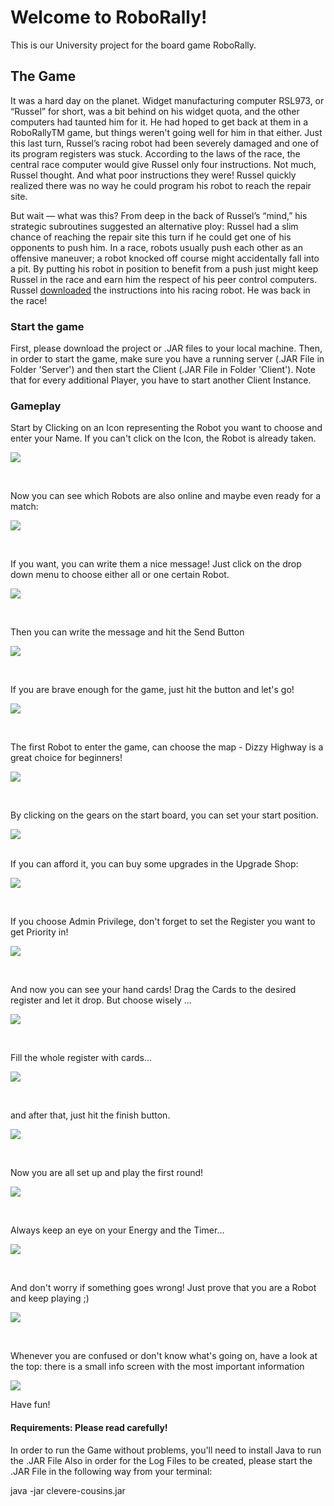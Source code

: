 # Welcome to RoboRally!
This is our University project for the board game RoboRally.

## The Game
It was a hard day on the planet. Widget manufacturing computer RSL973, or “Russel” for short, was a bit behind on his widget quota, and the other computers had taunted him for it. He had hoped to get back at them in a RoboRallyTM game, but things weren't going well for him in that either. Just this last turn, Russel’s racing robot had been severely damaged and one of its program registers was stuck. According to the laws of the race, the central race computer would give Russel only four instructions. Not much, Russel thought. And what poor instructions they were! Russel quickly realized there was no way he could program his robot to reach the repair site.

But wait — what was this? From deep in the back of Russel’s “mind,” his strategic subroutines suggested an alternative ploy: Russel had a slim chance of reaching the repair site this turn if he could get one of his opponents to push him. In a race, robots usually push each other as an offensive maneuver; a robot knocked off course might accidentally fall into a pit. By putting his robot in position to benefit from a push just might keep Russel in the race and earn him the respect of his peer control computers. Russel [downloaded](http://media.wizards.com/2017/rules/roborally_rules.pdf) the instructions into his racing robot. He was back in the race!

### Start the game
First, please download the project or .JAR files to your local machine. Then, in order to start the game, make sure you have a running server (.JAR File in Folder 'Server') and then start the Client (.JAR File in Folder 'Client').
Note that for every additional Player, you have to start another Client Instance.


### Gameplay
Start by Clicking on an Icon representing the Robot you want to choose and enter your Name. If you can't click on the Icon, the Robot is already taken.

![](src/main/resources/images/Readme/login.png)

<br />  

Now you can see which Robots are also online and maybe even ready for a match:

![](src/main/resources/images/Readme/online.png)

<br />  

If you want, you can write them a nice message! Just click on the drop down menu to choose either all or one certain Robot.

![](src/main/resources/images/Readme/chat.png)

<br />  

Then you can write the message and hit the Send Button

![](src/main/resources/images/Readme/message.png)

<br />  



If you are brave enough for the game, just hit the button and let's go!

![](src/main/resources/images/Readme/start.png)

<br />  


The first Robot to enter the game, can choose the map - Dizzy Highway is a great choice for beginners!

![](src/main/resources/images/Readme/map.png)


<br />  

By clicking on the gears on the start board, you can set your start position.

![](src/main/resources/images/Readme/position.png)

<br /> 
If you can afford it, you can buy some upgrades in the Upgrade Shop:

![](src/main/resources/images/Readme/shop.png)

<br />  

If you choose Admin Privilege, don't forget to set the Register you want to get Priority in!

![](src/main/resources/images/Readme/upgrade.png)

<br />  

And now you can see your hand cards! Drag the Cards to the desired register and let it drop. But choose wisely ...

![](src/main/resources/images/Readme/drag.png)

<br />  

Fill the whole register with cards...

![](src/main/resources/images/Readme/drop.png)

<br />  

and after that, just hit the finish button.

![](src/main/resources/images/Readme/finish.png)

<br />  

Now you are all set up and play the first round!

![](src/main/resources/images/Readme/play.png)

<br />  


Always keep an eye on your Energy and the Timer...

![](src/main/resources/images/Readme/energy.png)

<br />   

And don't worry if something goes wrong! Just prove that you are a Robot and keep playing ;)

![](src/main/resources/images/Readme/error.png)

<br />  

Whenever you are confused or don't know what's going on, have a look at the top: there is a small info screen with the most important information

![](src/main/resources/images/Readme/help.png)

Have fun!

#### Requirements: Please read carefully!
In order to run the Game without problems, you'll need to install Java to run the .JAR File
Also in order for the Log Files to be created, please start the .JAR File in the following way from your terminal:

java -jar clevere-cousins.jar
